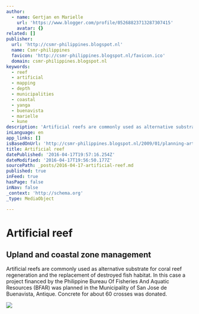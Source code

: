 ```yaml
---
author:
  - name: Gertjan en Marielle
    url: 'https://www.blogger.com/profile/05268823713287307415'
    avatar: {}
related: []
publisher:
  url: 'http://csmr-philippines.blogspot.nl'
  name: Csmr-philippines
  favicon: 'http://csmr-philippines.blogspot.nl/favicon.ico'
  domain: csmr-philippines.blogspot.nl
keywords:
  - reef
  - artificial
  - mapping
  - depth
  - municipalities
  - coastal
  - yanga
  - buenavista
  - marielle
  - kune
description: 'Artificial reefs are commonly used as alternative substrate for coral reef regeneration and the replacement of destroyed fish habitat. In this case a project financed by the Philippine Bureau Of Fisheries And Aquatic Resources (BFAR) was planned in the Municipality of San Jose de Buenavista, Antique. Concrete for about 60 crosses was donated.'
inLanguage: en
app_links: []
isBasedOnUrl: 'http://csmr-philippines.blogspot.nl/2009/01/planning-artificial-reef-placement.html'
title: Artificial reef
datePublished: '2016-04-17T19:57:16.254Z'
dateModified: '2016-04-17T19:56:50.177Z'
sourcePath: _posts/2016-04-17-artificial-reef.md
published: true
inFeed: true
hasPage: false
inNav: false
_context: 'http://schema.org'
_type: MediaObject

---
```

# Artificial reef

<article style=""><h1>Upland and coastal zone management</h1><p>Artificial reefs are commonly used as alternative substrate for coral reef regeneration and the replacement of destroyed fish habitat. In this case a project financed by the Philippine Bureau Of Fisheries And Aquatic Resources (BFAR) was planned in the Municipality of San Jose de Buenavista, Antique. Concrete for about 60 crosses was donated.</p><img src="http://2.bp.blogspot.com/_zWCcS2mmqGk/SWxS3Q-WmOI/AAAAAAAAAcE/hRK4JvmTnyo/w1200-h630-p-nu/Crosses.jpg" /></article>